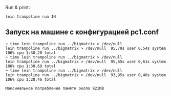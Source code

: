 Run & print:
```
lein trampoline run IN
```

## Запуск на машине с конфигурацией pc1.conf

    ➜ time lein trampoline run ../bigmatrix > /dev/null 
    lein trampoline run ../bigmatrix > /dev/null  95,79s user 0,54s system 106% cpu 1:30,28 total
    ➜ time lein trampoline run ../bigmatrix > /dev/null
    lein trampoline run ../bigmatrix > /dev/null  95,65s user 0,61s system 106% cpu 1:30,69 total
    ➜ time lein trampoline run ../bigmatrix > /dev/null
    lein trampoline run ../bigmatrix > /dev/null  93,95s user 0,48s system 106% cpu 1:28,46 total

    Максимальное потребление памяти около 921MB
